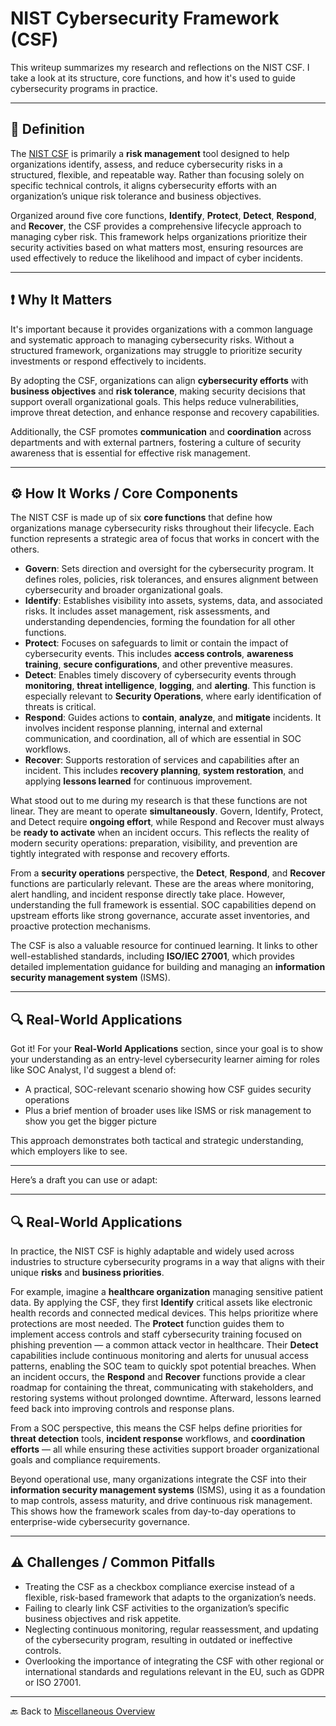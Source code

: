 # NIST Cybersecurity Framework (CSF)

This writeup summarizes my research and reflections on the NIST CSF. I take a look at its structure, core functions, and how it's used to guide cybersecurity programs in practice.

---

## 📝 Definition  

The [NIST CSF](https://www.nist.gov/cyberframework) is primarily a **risk management** tool designed to help organizations identify, assess, and reduce cybersecurity risks in a structured, flexible, and repeatable way. Rather than focusing solely on specific technical controls, it aligns cybersecurity efforts with an organization’s unique risk tolerance and business objectives.

Organized around five core functions, **Identify**, **Protect**, **Detect**, **Respond**, and **Recover**, the CSF provides a comprehensive lifecycle approach to managing cyber risk. This framework helps organizations prioritize their security activities based on what matters most, ensuring resources are used effectively to reduce the likelihood and impact of cyber incidents.

---

## ❗ Why It Matters

It's important because it provides organizations with a common language and systematic approach to managing cybersecurity risks. Without a structured framework, organizations may struggle to prioritize security investments or respond effectively to incidents.

By adopting the CSF, organizations can align **cybersecurity efforts** with **business objectives** and **risk tolerance**, making security decisions that support overall organizational goals. This helps reduce vulnerabilities, improve threat detection, and enhance response and recovery capabilities.

Additionally, the CSF promotes **communication** and **coordination** across departments and with external partners, fostering a culture of security awareness that is essential for effective risk management.

---

## ⚙️ How It Works / Core Components  

The NIST CSF is made up of six **core functions** that define how organizations manage cybersecurity risks throughout their lifecycle. Each function represents a strategic area of focus that works in concert with the others.
- **Govern**: Sets direction and oversight for the cybersecurity program. It defines roles, policies, risk tolerances, and ensures alignment between cybersecurity and broader organizational goals.
- **Identify**: Establishes visibility into assets, systems, data, and associated risks. It includes asset management, risk assessments, and understanding dependencies, forming the foundation for all other functions.
- **Protect**: Focuses on safeguards to limit or contain the impact of cybersecurity events. This includes **access controls**, **awareness training**, **secure configurations**, and other preventive measures.
- **Detect**: Enables timely discovery of cybersecurity events through **monitoring**, **threat intelligence**, **logging**, and **alerting**. This function is especially relevant to **Security Operations**, where early identification of threats is critical.
- **Respond**: Guides actions to **contain**, **analyze**, and **mitigate** incidents. It involves incident response planning, internal and external communication, and coordination, all of which are essential in SOC workflows.
- **Recover**: Supports restoration of services and capabilities after an incident. This includes **recovery planning**, **system restoration**, and applying **lessons learned** for continuous improvement.

What stood out to me during my research is that these functions are not linear. They are meant to operate **simultaneously**. Govern, Identify, Protect, and Detect require **ongoing effort**, while Respond and Recover must always be **ready to activate** when an incident occurs. This reflects the reality of modern security operations: preparation, visibility, and prevention are tightly integrated with response and recovery efforts.

From a **security operations** perspective, the **Detect**, **Respond**, and **Recover** functions are particularly relevant. These are the areas where monitoring, alert handling, and incident response directly take place. However, understanding the full framework is essential. SOC capabilities depend on upstream efforts like strong governance, accurate asset inventories, and proactive protection mechanisms.

The CSF is also a valuable resource for continued learning. It links to other well-established standards, including **ISO/IEC 27001**, which provides detailed implementation guidance for building and managing an **information security management system** (ISMS).

---

## 🔍 Real-World Applications  
Got it! For your **Real-World Applications** section, since your goal is to show your understanding as an entry-level cybersecurity learner aiming for roles like SOC Analyst, I'd suggest a blend of:

* A practical, SOC-relevant scenario showing how CSF guides security operations
* Plus a brief mention of broader uses like ISMS or risk management to show you get the bigger picture

This approach demonstrates both tactical and strategic understanding, which employers like to see.

---

Here’s a draft you can use or adapt:

---

## 🔍 Real-World Applications

In practice, the NIST CSF is highly adaptable and widely used across industries to structure cybersecurity programs in a way that aligns with their unique **risks** and **business priorities**.

For example, imagine a **healthcare organization** managing sensitive patient data. By applying the CSF, they first **Identify** critical assets like electronic health records and connected medical devices. This helps prioritize where protections are most needed. The **Protect** function guides them to implement access controls and staff cybersecurity training focused on phishing prevention — a common attack vector in healthcare. Their **Detect** capabilities include continuous monitoring and alerts for unusual access patterns, enabling the SOC team to quickly spot potential breaches. When an incident occurs, the **Respond** and **Recover** functions provide a clear roadmap for containing the threat, communicating with stakeholders, and restoring systems without prolonged downtime. Afterward, lessons learned feed back into improving controls and response plans.

From a SOC perspective, this means the CSF helps define priorities for **threat detection** tools, **incident response** workflows, and **coordination efforts** — all while ensuring these activities support broader organizational goals and compliance requirements.

Beyond operational use, many organizations integrate the CSF into their **information security management systems** (ISMS), using it as a foundation to map controls, assess maturity, and drive continuous risk management. This shows how the framework scales from day-to-day operations to enterprise-wide cybersecurity governance.

---

## ⚠️ Challenges / Common Pitfalls  

- Treating the CSF as a checkbox compliance exercise instead of a flexible, risk-based framework that adapts to the organization’s needs.
- Failing to clearly link CSF activities to the organization’s specific business objectives and risk appetite.
- Neglecting continuous monitoring, regular reassessment, and updating of the cybersecurity program, resulting in outdated or ineffective controls.
- Overlooking the importance of integrating the CSF with other regional or international standards and regulations relevant in the EU, such as GDPR or ISO 27001.

---

🔙 Back to [Miscellaneous Overview](README.md)
